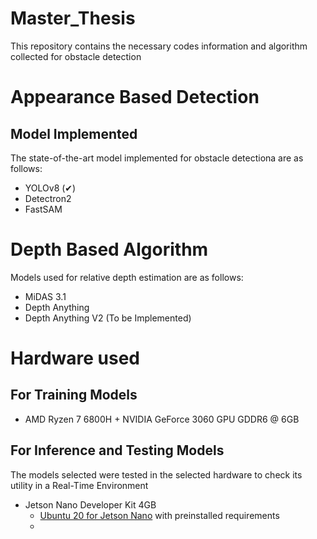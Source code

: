 # Master_Thesis
This repository contains the necessary codes information and algorithm collected for obstacle detection


# Appearance Based Detection
## Model Implemented
The state-of-the-art model implemented for obstacle detectiona are as follows:  
- YOLOv8 (✔)
- Detectron2
- FastSAM


# Depth Based Algorithm
Models used for relative depth estimation are as follows:
- MiDAS 3.1
- Depth Anything
- Depth Anything V2 (To be Implemented)

# Hardware used
## For Training Models
-  AMD Ryzen 7 6800H + NVIDIA GeForce 3060 GPU GDDR6 @ 6GB

## For Inference and Testing Models 
The models selected were tested in the selected hardware to check its utility in a Real-Time Environment
- Jetson Nano Developer Kit 4GB
  - [Ubuntu 20 for Jetson Nano](https://github.com/Qengineering/Jetson-Nano-Ubuntu-20-image) with preinstalled requirements
  - 

